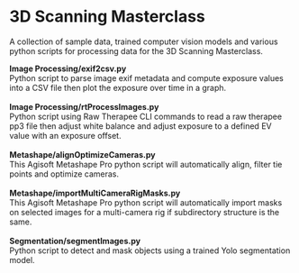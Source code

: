 # 3D Scanning Masterclass
A collection of sample data, trained computer vision models and various python scripts for processing data for the 3D Scanning Masterclass.

<b>Image Processing/exif2csv.py</b><br>
Python script to parse image exif metadata and compute exposure values into a CSV file then plot the exposure over time in a graph.<br><br>
<b>Image Processing/rtProcessImages.py</b><br>
Python script using Raw Therapee CLI commands to read a raw therapee pp3 file then adjust white balance and adjust exposure to a defined EV value with an exposure offset.<br><br>
<b>Metashape/alignOptimizeCameras.py</b><br>
This Agisoft Metashape Pro python script will automatically align, filter tie points and optimize cameras.<br><br>
<b>Metashape/importMultiCameraRigMasks.py</b><br>
This Agisoft Metashape Pro python script will automatically import masks on selected images for a multi-camera rig if subdirectory structure is the same.<br><br>
<b>Segmentation/segmentImages.py</b><br>
Python script to detect and mask objects using a trained Yolo segmentation model.<br><br>
